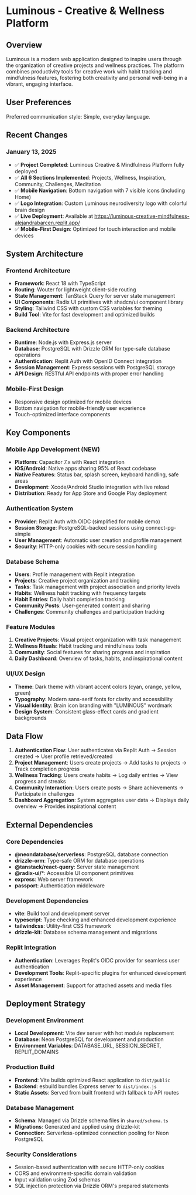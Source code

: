 # Luminous - Creative & Wellness Platform

## Overview

Luminous is a modern web application designed to inspire users through the organization of creative projects and wellness practices. The platform combines productivity tools for creative work with habit tracking and mindfulness features, fostering both creativity and personal well-being in a vibrant, engaging interface.

## User Preferences

Preferred communication style: Simple, everyday language.

## Recent Changes

### January 13, 2025
- ✅ **Project Completed**: Luminous Creative & Mindfulness Platform fully deployed
- ✅ **All 6 Sections Implemented**: Projects, Wellness, Inspiration, Community, Challenges, Meditation
- ✅ **Mobile Navigation**: Bottom navigation with 7 visible icons (including Home)
- ✅ **Logo Integration**: Custom Luminous neurodiversity logo with colorful brain design
- ✅ **Live Deployment**: Available at https://luminous-creative-mindfulness-alejandrabarcen.replit.app/
- ✅ **Mobile-First Design**: Optimized for touch interaction and mobile devices

## System Architecture

### Frontend Architecture
- **Framework**: React 18 with TypeScript
- **Routing**: Wouter for lightweight client-side routing
- **State Management**: TanStack Query for server state management
- **UI Components**: Radix UI primitives with shadcn/ui component library
- **Styling**: Tailwind CSS with custom CSS variables for theming
- **Build Tool**: Vite for fast development and optimized builds

### Backend Architecture
- **Runtime**: Node.js with Express.js server
- **Database**: PostgreSQL with Drizzle ORM for type-safe database operations
- **Authentication**: Replit Auth with OpenID Connect integration
- **Session Management**: Express sessions with PostgreSQL storage
- **API Design**: RESTful API endpoints with proper error handling

### Mobile-First Design
- Responsive design optimized for mobile devices
- Bottom navigation for mobile-friendly user experience
- Touch-optimized interface components

## Key Components

### Mobile App Development (NEW)
- **Platform**: Capacitor 7.x with React integration
- **iOS/Android**: Native apps sharing 95% of React codebase
- **Native Features**: Status bar, splash screen, keyboard handling, safe areas
- **Development**: Xcode/Android Studio integration with live reload
- **Distribution**: Ready for App Store and Google Play deployment

### Authentication System
- **Provider**: Replit Auth with OIDC (simplified for mobile demo)
- **Session Storage**: PostgreSQL-backed sessions using connect-pg-simple
- **User Management**: Automatic user creation and profile management
- **Security**: HTTP-only cookies with secure session handling

### Database Schema
- **Users**: Profile management with Replit integration
- **Projects**: Creative project organization and tracking
- **Tasks**: Task management with project association and priority levels
- **Habits**: Wellness habit tracking with frequency targets
- **Habit Entries**: Daily habit completion tracking
- **Community Posts**: User-generated content and sharing
- **Challenges**: Community challenges and participation tracking

### Feature Modules
1. **Creative Projects**: Visual project organization with task management
2. **Wellness Rituals**: Habit tracking and mindfulness tools
3. **Community**: Social features for sharing progress and inspiration
4. **Daily Dashboard**: Overview of tasks, habits, and inspirational content

### UI/UX Design
- **Theme**: Dark theme with vibrant accent colors (cyan, orange, yellow, green)
- **Typography**: Modern sans-serif fonts for clarity and accessibility
- **Visual Identity**: Brain icon branding with "LUMINOUS" wordmark
- **Design System**: Consistent glass-effect cards and gradient backgrounds

## Data Flow

1. **Authentication Flow**: User authenticates via Replit Auth → Session created → User profile retrieved/created
2. **Project Management**: Users create projects → Add tasks to projects → Track completion progress
3. **Wellness Tracking**: Users create habits → Log daily entries → View progress and streaks
4. **Community Interaction**: Users create posts → Share achievements → Participate in challenges
5. **Dashboard Aggregation**: System aggregates user data → Displays daily overview → Provides inspirational content

## External Dependencies

### Core Dependencies
- **@neondatabase/serverless**: PostgreSQL database connection
- **drizzle-orm**: Type-safe ORM for database operations
- **@tanstack/react-query**: Server state management
- **@radix-ui/***: Accessible UI component primitives
- **express**: Web server framework
- **passport**: Authentication middleware

### Development Dependencies
- **vite**: Build tool and development server
- **typescript**: Type checking and enhanced development experience
- **tailwindcss**: Utility-first CSS framework
- **drizzle-kit**: Database schema management and migrations

### Replit Integration
- **Authentication**: Leverages Replit's OIDC provider for seamless user authentication
- **Development Tools**: Replit-specific plugins for enhanced development experience
- **Asset Management**: Support for attached assets and media files

## Deployment Strategy

### Development Environment
- **Local Development**: Vite dev server with hot module replacement
- **Database**: Neon PostgreSQL for development and production
- **Environment Variables**: DATABASE_URL, SESSION_SECRET, REPLIT_DOMAINS

### Production Build
- **Frontend**: Vite builds optimized React application to `dist/public`
- **Backend**: esbuild bundles Express server to `dist/index.js`
- **Static Assets**: Served from built frontend with fallback to API routes

### Database Management
- **Schema**: Managed via Drizzle schema files in `shared/schema.ts`
- **Migrations**: Generated and applied using drizzle-kit
- **Connection**: Serverless-optimized connection pooling for Neon PostgreSQL

### Security Considerations
- Session-based authentication with secure HTTP-only cookies
- CORS and environment-specific domain validation
- Input validation using Zod schemas
- SQL injection protection via Drizzle ORM's prepared statements